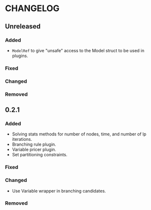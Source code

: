 # CHANGELOG

## Unreleased
### Added
- `ModelRef` to give "unsafe" access to the Model struct to be used in plugins. 
### Fixed
### Changed
### Removed

## 0.2.1
### Added
- Solving stats methods for number of nodes, time, and number of lp iterations. 
- Branching rule plugin. 
- Variable pricer plugin. 
- Set partitioning constraints.
### Fixed
### Changed
- Use Variable wrapper in branching candidates. 
### Removed
